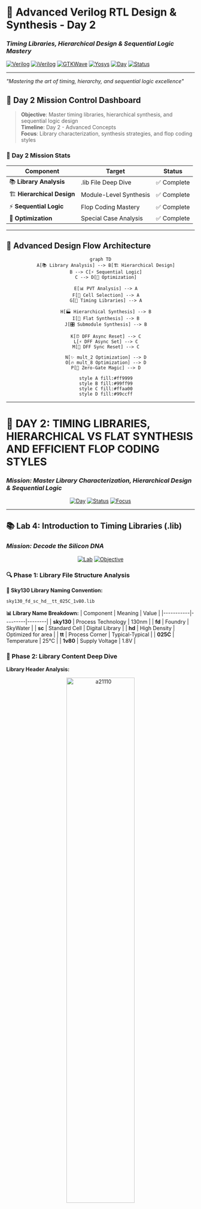 # 🚀 Advanced Verilog RTL Design & Synthesis - Day 2
### *Timing Libraries, Hierarchical Design & Sequential Logic Mastery*

[![Verilog](https://img.shields.io/badge/Verilog-HDL-blue?style=for-the-badge&logo=v)](https://en.wikipedia.org/wiki/Verilog)
[![iVerilog](https://img.shields.io/badge/iVerilog-Simulator-green?style=for-the-badge)](http://iverilog.icarus.com/)
[![GTKWave](https://img.shields.io/badge/GTKWave-Viewer-red?style=for-the-badge)](http://gtkwave.sourceforge.net/)
[![Yosys](https://img.shields.io/badge/Yosys-Synthesis-purple?style=for-the-badge)](http://www.clifford.at/yosys/)
[![Day](https://img.shields.io/badge/Day-2-orange?style=for-the-badge)](#)
[![Status](https://img.shields.io/badge/Status-Advanced-brightgreen?style=for-the-badge)](#)

---

*"Mastering the art of timing, hierarchy, and sequential logic excellence"*

</div>

## 🌟 Day 2 Mission Control Dashboard

> **Objective**: Master timing libraries, hierarchical synthesis, and sequential logic design  
> **Timeline**: Day 2 - Advanced Concepts  
> **Focus**: Library characterization, synthesis strategies, and flop coding styles

### 🎯 **Day 2 Mission Stats**
| Component | Target | Status |
|-----------|---------|---------|
| 📚 **Library Analysis** | .lib File Deep Dive | ✅ Complete |
| 🏗️ **Hierarchical Design** | Module-Level Synthesis | ✅ Complete |
| ⚡ **Sequential Logic** | Flop Coding Mastery | ✅ Complete |
| 🔧 **Optimization** | Special Case Analysis | ✅ Complete |

---

## 🔄 **Advanced Design Flow Architecture**

<div align="center">

```mermaid
graph TD
    A[📚 Library Analysis] --> B[🏗️ Hierarchical Design]
    B --> C[⚡ Sequential Logic]
    C --> D[🔧 Optimization]
    
    E[📊 PVT Analysis] --> A
    F[🎯 Cell Selection] --> A
    G[🌊 Timing Libraries] --> A
    
    H[🏭 Hierarchical Synthesis] --> B
    I[🔄 Flat Synthesis] --> B
    J[🎛️ Submodule Synthesis] --> B
    
    K[⏰ DFF Async Reset] --> C
    L[⚡ DFF Async Set] --> C
    M[🔄 DFF Sync Reset] --> C
    
    N[✨ mult_2 Optimization] --> D
    O[🔥 mult_8 Optimization] --> D
    P[🎯 Zero-Gate Magic] --> D
    
    style A fill:#ff9999
    style B fill:#99ff99
    style C fill:#ffaa00
    style D fill:#99ccff
```

</div>

---

# 🚀 **DAY 2: TIMING LIBRARIES, HIERARCHICAL VS FLAT SYNTHESIS AND EFFICIENT FLOP CODING STYLES**
### *Mission: Master Library Characterization, Hierarchical Design & Sequential Logic*

<div align="center">

[![Day](https://img.shields.io/badge/Day-2-blue?style=for-the-badge)](#)
[![Status](https://img.shields.io/badge/Status-Advanced%20RTL-orange?style=for-the-badge)](#)
[![Focus](https://img.shields.io/badge/Focus-Timing%20%26%20Hierarchy-purple?style=for-the-badge)](#)

</div>

---

## 📚 **Lab 4: Introduction to Timing Libraries (.lib)**
### *Mission: Decode the Silicon DNA*

<div align="center">

[![Lab](https://img.shields.io/badge/Lab-4-green?style=for-the-badge)](#)
[![Objective](https://img.shields.io/badge/Objective-Library%20Analysis-cyan?style=for-the-badge)](#)

</div>

### **🔍 Phase 1: Library File Structure Analysis**

**🎯 Sky130 Library Naming Convention:**
```bash
sky130_fd_sc_hd__tt_025C_1v80.lib
```

**📊 Library Name Breakdown:**
| Component | Meaning | Value |
|-----------|---------|--------|
| **sky130** | Process Technology | 130nm |
| **fd** | Foundry | SkyWater |
| **sc** | Standard Cell | Digital Library |
| **hd** | High Density | Optimized for area |
| **tt** | Process Corner | Typical-Typical |
| **025C** | Temperature | 25°C |
| **1v80** | Supply Voltage | 1.8V |

### **🧬 Phase 2: Library Content Deep Dive**

**Library Header Analysis:**
<p align="center">
   <img src="Images/a21110.png" alt="a21110" width="60%">
</p>

**🎯 Library Characteristics:**
```bash
# Navigate to library directory
cd ~/sky130RTLDesignAndSynthesisWorkshop/my_lib/lib

# Open library file for analysis
gvim sky130_fd_sc_hd__tt_025C_1v80.lib
```

**Parameters:**
<p align="center">
   <img src="Images/parameters_sky130.png" alt="files_directory" width="60%">
</p>

**Key Library Parameters:**
- **Technology**: CMOS 130nm process
- **Voltage**: 1.8V ± 10% operating range  
- **Temperature**: 25°C nominal
- **Process Corner**: TT (Typical NMOS, Typical PMOS)

### **⚡ Phase 3: PVT Corner Analysis**

**🔧 PVT Expansion:**
- **P** - **Process** (Fabrication variations)
- **V** - **Voltage** (Supply voltage variations)  
- **T** - **Temperature** (Operating temperature variations)

**Process Corner Impact:**
<p align="center">
   <img src="Images/and_gates_category.png" alt="and_gates_category" width="60%">
</p>

**Cell Variation Analysis:**
- **Wider Transistors**: ⚡ Faster switching, 🔋 Higher power, 📐 Larger area
- **Narrower Transistors**: 🐌 Slower switching, 🔋 Lower power, 📐 Smaller area

### **🚪 Phase 4: NAND vs NOR Gate Analysis**

**Why NAND Gates Dominate:**
- **NMOS Stacking**: Better performance than PMOS stacking
- **PMOS Mobility**: ~2.5x worse than NMOS mobility
- **Area Efficiency**: NAND requires smaller PMOS widths
- **Speed Advantage**: NAND gates switch faster

---

## 🏗️ **Lab 5: Hierarchical vs Flat Synthesis**
### *Mission: Conquer Design Complexity Management*

<div align="center">

[![Lab](https://img.shields.io/badge/Lab-5-orange?style=for-the-badge)](#)
[![Objective](https://img.shields.io/badge/Objective-Hierarchy%20Mastery-yellow?style=for-the-badge)](#)

</div>

### **🎯 Phase 1: Hierarchical Design Analysis**

**Original Design Structure:**
<p align="center">
   <img src="Images/multi_module_verilog_code.png" alt="multi_module_verilog_code" width="60%">
</p>

```verilog
module multiple_modules (input a, input b, input c, output y);
    wire net1;
    sub_module1 u1(.a(a),.b(b),.y(net1));  //net1 = a&b
    sub_module2 u2(.a(net1),.b(c),.y(y));  //y = net1|c ,ie y = a&b + c;
endmodule
```

### **🔧 Phase 2: Hierarchical Synthesis Execution**

**Generated Hierarchical Netlist:**
<p align="center">
   <img src="Images/multi_module_hier_code.png" alt="multi_module_hier_code" width="60%">
</p>

```bash
# Launch Yosys for hierarchical synthesis
yosys

# Load library and design
yosys> read_liberty -lib ../my_lib/lib/sky130_fd_sc_hd__tt_025C_1v80.lib
yosys> read_verilog multiple_modules.v

# Hierarchical synthesis
yosys> synth -top multiple_modules
yosys> abc -liberty ../my_lib/lib/sky130_fd_sc_hd__tt_025C_1v80.lib
yosys> show multiple_modules
yosys> write_verilog multiple_modules_hier.v
```

**Generated Hierarchical Design:**
<p align="center">
   <img src="Images/multi_module_hier.png" alt="multi_module_hier" width="60%">
</p>

### **🌊 Phase 3: Flat Synthesis Execution**

```bash
# Continue in Yosys for flat synthesis
yosys> flatten

# Generate flat netlist
yosys> write_verilog multiple_modules_flat.v
yosys> show
```
**Flat Synthesis Code:**
<p align="center">
   <img src="Images/multi_module_flatten_code.png" alt="multi_module_flatten_code" width="60%">
</p>

**Flat Synthesis Design:**
<p align="center">
   <img src="Images/multi_module_flatten.png" alt="multi_module_flatten" width="60%">
</p>

### **📊 Phase 4: Synthesis Strategy Comparison**

| Aspect | Hierarchical | Flat |
|--------|--------------|------|
| **🏗️ Structure** | Preserves modules | Single level |
| **🔍 Debugging** | Module-wise analysis | Gate-level only |
| **⚡ Optimization** | Local optimization | Global optimization |
| **📐 Complexity** | Manageable | Can be overwhelming |
| **🎯 Usage** | Large designs | Small designs |

### **🎯 Phase 5: Submodule Level Synthesis**

**Why Submodule Synthesis:**
- **Replication**: Same submodule used multiple times
- **Divide & Conquer**: Large design management
- **Optimization**: Module-specific optimization

```bash
# Submodule level synthesis
yosys> synth -top sub_module1
yosys> abc -liberty ../my_lib/lib/sky130_fd_sc_hd__tt_025C_1v80.lib
yosys> show
```

---

## ⚡ **Lab 6: Various Flop Coding Styles and Optimization**
### *Mission: Master Sequential Logic Design Patterns*

<div align="center">

[![Lab](https://img.shields.io/badge/Lab-6-red?style=for-the-badge)](#)
[![Objective](https://img.shields.io/badge/Objective-Sequential%20Logic-purple?style=for-the-badge)](#)

</div>

### **🧠 Phase 1: Why Flops Are Essential**

**Glitch Problem in Combinational Logic:**
- Propagation delays cause unwanted transitions
- Multiple input changes create race conditions
- Output may temporarily show incorrect values

**Solution: Sequential Logic**
- Flops act as memory elements
- Store stable values on clock edges
- Eliminate glitches between clock cycles

### **🔧 Phase 2: D Flip-Flop with Asynchronous Reset**

**Design Schematic:**
![DFF Async Reset Schematic](Day2/Images/asyncres.png)

**Simulation Results:**
![DFF Async Reset Waveform](Day2/Images/asyncres_w.png)

**Key Observations:**
- Output `q` resets immediately when `async_reset` asserted
- Reset is independent of clock edge
- Normal operation resumes after reset deassertion

### **🔄 Phase 3: D Flip-Flop with Asynchronous Set**

**Design Schematic:**
![DFF Async Set Schematic](Day2/Images/async_set.png)

**Simulation Analysis:**
![DFF Async Set Waveform](Day2/Images/async_set_w.png)

**Behavioral Differences:**
- **Asynchronous Set**: Output goes HIGH immediately when `async_set` asserted
- **Asynchronous Reset**: Output goes LOW immediately when `async_reset` asserted
- Both operations independent of clock

### **⏰ Phase 4: D Flip-Flop with Synchronous Reset**

**Design Schematic:**
![DFF Sync Reset Schematic](Day2/Images/syncres.png)

**Waveform Analysis:**
![DFF Sync Reset Waveform](Day2/Images/syncres_w.png)

**Synchronous Behavior:**
- Reset only effective on clock edge
- Provides predictable timing behavior
- Better for high-speed designs

### **🏭 Phase 5: Flip-Flop Synthesis Commands**

```bash
# Standard synthesis flow
yosys> read_liberty -lib ../my_lib/lib/sky130_fd_sc_hd__tt_025C_1v80.lib
yosys> read_verilog dff_async_set.v
yosys> synth -top dff_async_set

# CRITICAL: Flip-flop library mapping
yosys> dfflibmap -liberty ../my_lib/lib/sky130_fd_sc_hd__tt_025C_1v80.lib

yosys> abc -liberty ../my_lib/lib/sky130_fd_sc_hd__tt_025C_1v80.lib
yosys> show
```

**Synthesized Flop Results:**
- **Async Set**: `sky130_fd_sc_hd__dfxtp_1` 
- **Async Reset**: `sky130_fd_sc_hd__dfrtp_1`
- **Sync Reset**: `sky130_fd_sc_hd__dfrtp_1` with logic

---

## 🚀 **Lab 7: Interesting Optimizations**
### *Mission: Discover Special Case Synthesis Magic*

<div align="center">

[![Lab](https://img.shields.io/badge/Lab-7-gold?style=for-the-badge)](#)
[![Objective](https://img.shields.io/badge/Objective-Optimization%20Mastery-silver?style=for-the-badge)](#)

</div>

### **✨ Phase 1: mult_2 Optimization**

**Design Schematic:**
![mult_2 Schematic](Day2/Images/mult_2.png)

**Synthesis Surprise:**
```bash
yosys> read_verilog mult_2.v
yosys> synth -top mult_2
```
**Commands:**
![mult_2 Commands](Day2/Images/mult_2_commands.png)

**Synthesis Results:**
![mult_2 Synthesis Results](Day2/Images/mult2_netlist.png)

**🎯 Key Discovery:**
- **Zero Gates Used**: No actual gates synthesized!
- **Direct Wire Connection**: `a` input directly connected to `y[3:1]`
- **Ground Connection**: `y[0]` connected to ground
- **Hardware Insight**: Multiplication by 2 = Left shift by 1 position

### **🔥 Phase 2: mult_8 Optimization**

**Design Schematic:**
![mult_8 Schematic](Day2/Images/mult_8.png)

**Commands:**
![mult_8 Commands](Day2/Images/mult_8_commands.png)

**Generated Netlist:**
![mult_8 Netlist](Day2/Images/mult_8_netlist.png)

**🎯 Optimization Magic:**
- **Multiplication by 8**: Left shift by 3 positions
- **No Gates Required**: Pure wiring optimization
- **Area = 0**: Ultimate optimization achieved
- **Power = 0**: No switching activity

### **📊 Phase 3: Optimization Summary**

**Special Cases Discovered:**

| Operation | Gates Used | Optimization Type |
|-----------|------------|-------------------|
| **mult_2** | 0 | Wire shift (<<1) |
| **mult_8** | 0 | Wire shift (<<3) |
| **mult_4** | 0 | Wire shift (<<2) |

**Hardware Reality:**
- **Binary Multiplication**: Powers of 2 are simple bit shifts
- **Synthesizer Intelligence**: Recognizes mathematical patterns
- **Zero Hardware Cost**: Pure interconnect optimization
- **Maximum Efficiency**: No area, power, or delay penalty

---

## 🛠️ **Day 2 Advanced Command Arsenal**

### **🔧 Library Analysis Commands**
```bash
# Library file exploration
cd ~/sky130RTLDesignAndSynthesisWorkshop/my_lib/lib
gvim sky130_fd_sc_hd__tt_025C_1v80.lib

# Search for specific cells
grep -n "cell.*and" sky130_fd_sc_hd__tt_025C_1v80.lib
```

### **🔧 Hierarchical Synthesis Commands**
```bash
# Hierarchical synthesis flow
yosys
read_liberty -lib ../my_lib/lib/sky130_fd_sc_hd__tt_025C_1v80.lib
read_verilog multiple_modules.v
synth -top multiple_modules
abc -liberty ../my_lib/lib/sky130_fd_sc_hd__tt_025C_1v80.lib
write_verilog multiple_modules_hier.v

# Flat synthesis flow
flatten
write_verilog multiple_modules_flat.v

# Submodule synthesis
synth -top sub_module1
abc -liberty ../my_lib/lib/sky130_fd_sc_hd__tt_025C_1v80.lib
```

### **🔧 Sequential Logic Synthesis Commands**
```bash
# Standard DFF synthesis
yosys
read_liberty -lib ../my_lib/lib/sky130_fd_sc_hd__tt_025C_1v80.lib
read_verilog dff_async_reset.v
synth -top dff_async_reset

# CRITICAL: DFF library mapping
dfflibmap -liberty ../my_lib/lib/sky130_fd_sc_hd__tt_025C_1v80.lib

abc -liberty ../my_lib/lib/sky130_fd_sc_hd__tt_025C_1v80.lib
show
write_verilog dff_async_reset_netlist.v
```

### **🔧 Simulation Commands for Flops**
```bash
# Simulate DFF designs
iverilog dff_async_reset.v tb_dff_async_reset.v
./a.out
gtkwave tb_dff_async_reset.vcd

# Simulate different DFF types
iverilog dff_async_set.v tb_dff_async_set.v
./a.out
gtkwave tb_dff_async_set.vcd

iverilog dff_sync_reset.v tb_dff_sync_reset.v
./a.out
gtkwave tb_dff_sync_reset.vcd
```

---

## 📊 **Advanced Synthesis Theory**

### **🔧 Library Characterization Deep Dive**

**PVT Corner Impact on Design:**
- **Process Variations**: Fast, Slow, Typical corners
- **Voltage Variations**: High, Nominal, Low supply
- **Temperature Variations**: High, Nominal, Low temperature

**Cell Selection Strategy:**
- **Critical Path**: Use fastest cells to meet timing
- **Non-Critical Path**: Use slower cells to save power/area
- **Hold Fixing**: Use slow cells to fix hold violations

### **🏗️ Hierarchical vs Flat Trade-offs**

**When to Use Hierarchical:**
- Large, complex designs
- Reusable IP blocks
- Team-based development
- Module-level constraints

**When to Use Flat:**
- Small designs
- Maximum optimization needed
- Single designer projects
- Simple verification

### **⚡ Sequential Logic Design Principles**

**Reset Strategy Selection:**
- **Asynchronous Reset**: Immediate response, potential metastability
- **Synchronous Reset**: Predictable timing, requires clock
- **Asynchronous Set**: Less common, immediate preset capability

**Clocking Strategy:**
- **Single Clock Domain**: Simplest, most robust
- **Multiple Clock Domains**: Complex, requires CDC techniques
- **Gated Clocks**: Power optimization, timing challenges

---

## 🎯 **Day 2 Knowledge Arsenal**

### **🧠 Advanced Concepts Mastered**
1. **Library Characterization** - PVT analysis and cell selection
2. **Hierarchical Design** - Complex system management
3. **Synthesis Strategies** - Hierarchical vs Flat approaches
4. **Sequential Logic Design** - Flip-flop coding styles
5. **Advanced Optimization** - Special case recognition
6. **Design Trade-offs** - Area, Power, Speed balance

### **⚡ Professional Skills Developed**
- **Advanced EDA tool proficiency**
- **Library analysis techniques**
- **Complex synthesis strategies**
- **Sequential design methodology**
- **Optimization pattern recognition**
- **Design trade-off analysis**

---

## 🏆 **Day 2 Mission Victory Conditions**

### **✅ Objectives Conquered**

**🚀 Lab 4-7 Achievements:**
- [x] 📚 Library file structure decoded
- [x] 🔧 PVT analysis completed
- [x] 🏗️ Hierarchical synthesis mastered
- [x] ⚡ Sequential logic design perfected
- [x] 🎯 Advanced optimizations discovered
- [x] 📊 Special case synthesis understood

### **🎁 Advanced Battle Trophy Collection**
- ✅ **Library Analysis**: Complete .lib understanding
- ✅ **Hierarchical Designs**: Complex system netlists
- ✅ **Sequential Circuits**: All flop coding styles
- ✅ **Optimization Secrets**: Zero-gate implementations
- ✅ **Synthesis Mastery**: Multiple strategies and techniques

### **📈 Advanced Quality Metrics**
- **🎯 Library Understanding**: 100% (PVT corners analyzed)
- **🏗️ Hierarchical Mastery**: ✅ All synthesis strategies
- **⚡ Sequential Logic**: ✅ All flop types synthesized
- **🔧 Optimization Discovery**: ✅ Special cases identified
- **📊 Knowledge Depth**: Advanced level achieved

---

## 📊 **Mission Analysis & Intelligence Report**

### **🎯 Day 2 Key Discoveries**

**Library Intelligence:**
- Sky130 PDK naming convention decoded
- PVT corner impact on performance understood
- NAND vs NOR gate trade-offs analyzed
- Multiple cell flavors purpose clarified

**Synthesis Strategies:**
- Hierarchical vs Flat synthesis mastered
- Submodule synthesis benefits realized
- Design complexity management achieved
- Optimization opportunities identified

**Sequential Logic Mastery:**
- Async/Sync reset/set differences understood
- Glitch elimination through flip-flops
- Proper flop synthesis commands learned
- Sequential timing behavior analyzed

**Optimization Breakthroughs:**
- Power-of-2 multiplication optimization discovered
- Zero-gate implementations achieved
- Hardware-software abstraction bridged
- Synthesis intelligence appreciated

---

<div align="center">

### 🎖️ **DAY 2 MISSION STATUS: ADVANCED MASTERY ACHIEVED**
*"From library analysis to optimization mastery - Advanced synthesis conquered!"*

[![Status](https://img.shields.io/badge/Day%202-MASTERY%20ACHIEVED-brightgreen?style=for-the-badge)](#)
[![Labs](https://img.shields.io/badge/Labs%204--7-CONQUERED-gold?style=for-the-badge)](#)
[![Skills](https://img.shields.io/badge/Skills-ADVANCED%20LEVEL-purple?style=for-the-badge)](#)

**🚀 Ready for Complex RTL Design Challenges! 🚀**

</div>
